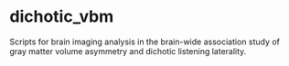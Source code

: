 # dichotic_vbm

Scripts for brain imaging analysis in the brain-wide association study of gray matter volume asymmetry and dichotic listening laterality. 

